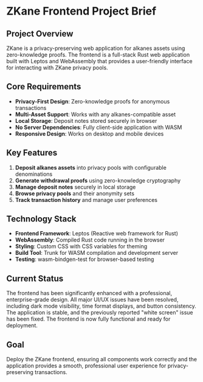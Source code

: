 # ZKane Frontend Project Brief

## Project Overview
ZKane is a privacy-preserving web application for alkanes assets using zero-knowledge proofs. The frontend is a full-stack Rust web application built with Leptos and WebAssembly that provides a user-friendly interface for interacting with ZKane privacy pools.

## Core Requirements
- **Privacy-First Design**: Zero-knowledge proofs for anonymous transactions
- **Multi-Asset Support**: Works with any alkanes-compatible asset
- **Local Storage**: Deposit notes stored securely in browser
- **No Server Dependencies**: Fully client-side application with WASM
- **Responsive Design**: Works on desktop and mobile devices

## Key Features
1. **Deposit alkanes assets** into privacy pools with configurable denominations
2. **Generate withdrawal proofs** using zero-knowledge cryptography
3. **Manage deposit notes** securely in local storage
4. **Browse privacy pools** and their anonymity sets
5. **Track transaction history** and manage user preferences

## Technology Stack
- **Frontend Framework**: Leptos (Reactive web framework for Rust)
- **WebAssembly**: Compiled Rust code running in the browser
- **Styling**: Custom CSS with CSS variables for theming
- **Build Tool**: Trunk for WASM compilation and development server
- **Testing**: wasm-bindgen-test for browser-based testing

## Current Status
The frontend has been significantly enhanced with a professional, enterprise-grade design. All major UI/UX issues have been resolved, including dark mode visibility, time format displays, and button consistency. The application is stable, and the previously reported "white screen" issue has been fixed. The frontend is now fully functional and ready for deployment.

## Goal
Deploy the ZKane frontend, ensuring all components work correctly and the application provides a smooth, professional user experience for privacy-preserving transactions.